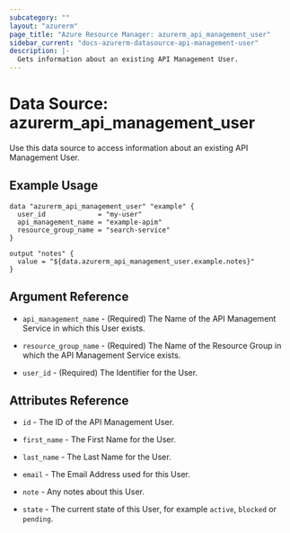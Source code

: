 ```yaml
---
subcategory: ""
layout: "azurerm"
page_title: "Azure Resource Manager: azurerm_api_management_user"
sidebar_current: "docs-azurerm-datasource-api-management-user"
description: |-
  Gets information about an existing API Management User.
---
```


# Data Source: azurerm_api_management_user

Use this data source to access information about an existing API Management User.

## Example Usage

```hcl
data "azurerm_api_management_user" "example" {
  user_id             = "my-user"
  api_management_name = "example-apim"
  resource_group_name = "search-service"
}

output "notes" {
  value = "${data.azurerm_api_management_user.example.notes}"
}
```

## Argument Reference

* `api_management_name` - (Required) The Name of the API Management Service in which this User exists.

* `resource_group_name` - (Required) The Name of the Resource Group in which the API Management Service exists.

* `user_id` - (Required) The Identifier for the User.

## Attributes Reference

* `id` - The ID of the API Management User.

* `first_name` - The First Name for the User.

* `last_name` - The Last Name for the User.

* `email` - The Email Address used for this User.

* `note` - Any notes about this User.

* `state` - The current state of this User, for example `active`, `blocked` or `pending`.
